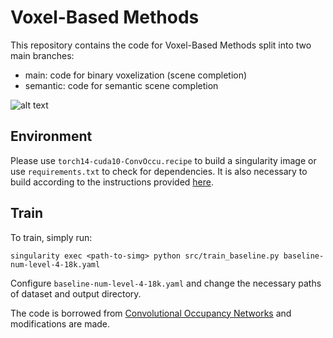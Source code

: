 # Voxel-Based Methods

This repository contains the code for Voxel-Based Methods split into two main branches:

- main: code for binary voxelization (scene completion)
- semantic: code for semantic scene completion

![alt text](https://github.com/sbharadwajj/convONw-baseline2/blob/new-refactor/voxel-skeleton.png?raw=True)

## Environment

Please use `torch14-cuda10-ConvOccu.recipe` to build a singularity image or use `requirements.txt` to check for dependencies.
It is also necessary to build according to the instructions provided [here](https://github.com/autonomousvision/convolutional_occupancy_networks#installation).

## Train

To train, simply run:
```
singularity exec <path-to-simg> python src/train_baseline.py baseline-num-level-4-18k.yaml
```

Configure `baseline-num-level-4-18k.yaml` and change the necessary paths of dataset and output directory.

The code is borrowed from [Convolutional Occupancy Networks](https://github.com/autonomousvision/convolutional_occupancy_networks) and modifications are made.